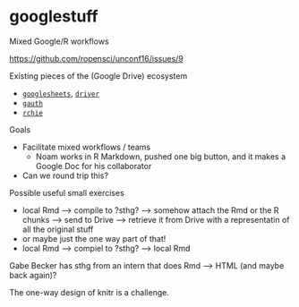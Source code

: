 # googlestuff
Mixed Google/R workflows

<https://github.com/ropensci/unconf16/issues/9>

Existing pieces of the (Google Drive) ecosystem

  * [`googlesheets`](https://github.com/jennybc/googlesheets), [`driver`](https://github.com/noamross/driver)
  * [`gauth`](https://github.com/ropenscilabs/gauth)
  * [`rchie`](https://github.com/ropensci/rchie)

Goals

  * Facilitate mixed workflows / teams
    - Noam works in R Markdown, pushed one big button, and it makes a Google Doc for his collaborator
  * Can we round trip this?
  

Possible useful small exercises

  * local Rmd --> compile to ?sthg? --> somehow attach the Rmd or the R chunks --> send to Drive --> retrieve it from Drive with a representatin of all the original stuff
  * or maybe just the one way part of that!
  * local Rmd --> compiel to ?sthg? --> local Rmd
  
Gabe Becker has sthg from an intern that does Rmd --> HTML (and maybe back again)?

The one-way design of knitr is a challenge.
